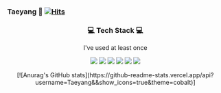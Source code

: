 ### Taeyang 👋                                                                                   [![Hits](https://hits.seeyoufarm.com/api/count/incr/badge.svg?url=https%3A%2F%2Fgithub.com%2Ftaeyang121096%2Fhit-counter&count_bg=%23D384B0&title_bg=%23AC1F1F&icon=&icon_color=%23E7E7E7&title=hits&edge_flat=false)](https://hits.seeyoufarm.com)




<h3 align="center">💻 Tech Stack 💻</h3>

<p align="center"> I've used at least once </p>
<p align="center">
<img src="https://img.shields.io/badge/Python-3766AB?style=flat-square&logo=Python&logoColor=white"/></a>
<img src="https://img.shields.io/badge/Java-007396?style=flat-square&logo=Java&logoColor=white"/></a>
<img src="https://img.shields.io/badge/MySQL-4479A1?style=flat-square&logo=MySQL&logoColor=white"/></a>
<img src="https://img.shields.io/badge/Spring_Boot-6DB33F?style=flat-square&logo=Spring_Boot&logoColor=white"/></a>
<img src="https://img.shields.io/badge/HTML5-E34F26?style=flat-square&logo=HTML5&logoColor=white"/></a>
<img src="https://img.shields.io/badge/CSS3-1572B6?style=flat-square&logo=CSS3&logoColor=white"/></a>
</p>


<p align="center">
[![Anurag's GitHub stats](https://github-readme-stats.vercel.app/api?username=Taeyang&&show_icons=true&theme=cobalt)]
  </p>
<!--
**taeyang121096/taeyang121096** is a ✨ _special_ ✨ repository because its `README.md` (this file) appears on your GitHub profile.

Here are some ideas to get you started:

- 🔭 I’m currently working on ...
- 🌱 I’m currently learning ...
- 👯 I’m looking to collaborate on ...
- 🤔 I’m looking for help with ...
- 💬 Ask me about ...
- 📫 How to reach me: ...
- 😄 Pronouns: ...
- ⚡ Fun fact: ...
-->

